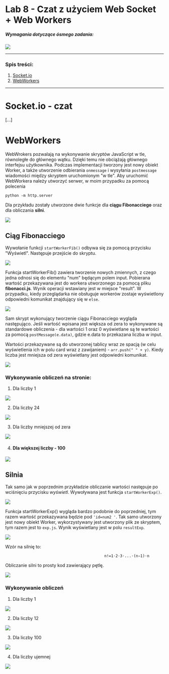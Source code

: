 # Lab 8 - Czat z użyciem Web Socket + Web Workers

####
##### Wymagania dotyczące ósmego zadania:
####

![](https://i.imgur.com/p75NGzC.png) 

---

### Spis treści:

1. [Socket.io]()
2. [WebWorkers]()

---

# Socket.io - czat

[...]

# WebWorkers

WebWrokers pozwalają na wykonywanie skryptów JavaScript w tle, równoległe do głównego wątku. Dzięki temu nie obciążają głównego interfejsu użytkownika. Podczas implementacji tworzony jest nowy obiekt Worker, a także utworzenie odbierania `onmessage` i wysyłania `postmessage` wiadomości między skryptem uruchomionym "w tle". Aby uruchomić WebWorkera należy utworzyć serwer, w moim przypadku za pomocą polecenia 
```
python -m http.server
```

Dla przykładu zostały utworzone dwie funkcje dla **ciągu Fibonacciego** oraz dla obliczania **silni**.

![](https://i.imgur.com/LDjCul4.png)

## Ciąg Fibonacciego

Wywołanie funkcji `startWorkerFib()` odbywa się za pomocą przycisku "Wyświetl". Następuje przejście do skryptu.

![](https://i.imgur.com/qS25340.png)

Funkcja startWorkerFib() zawiera tworzenie nowych zmiennych, z czego jedna odnosi się do elementu "num" będącym polem input. Pobierana wartość przekazywana jest do workera utworzonego za pomocą pliku **fibonacci.js**. Wynik operacji wstawiany jest w miejsce "result". W przypadku, kiedy przeglądarka nie obsługuje workerów zostaje wyświetlony odpowiedni komunikat znajdujący się w `else`. 

![](https://i.imgur.com/vY2FG2u.png)
 
Sam skrypt wykonujący tworzenie ciągu Fibonacciego wygląda następująco. Jeśli wartość wpisana jest większa od zera to wykonywane są standardowe obliczenia - dla wartości 1 oraz 0 wyświetlane są te wartości za pomocą `postMessage(e.data)`, gdzie e.data to przekazana liczba w input. 

Wartości przekazywane są do utworzonej tablicy wraz ze spacją (w celu wyświetlenia ich w polu card wraz z zawijaniem) - 
`arr.push(" " + y)`. Kiedy liczba jest mniejsza od zera wyświetlany jest odpowiedni  komunikat.

![](https://i.imgur.com/uOA8VKL.png)
 
### Wykonywanie obliczeń na stronie:

1. Dla liczby 1

![](https://i.imgur.com/gQkEKdl.png)

2. Dla liczby 24

![](https://i.imgur.com/nRlEf8V.png)

3. Dla liczby mniejszej od zera

![](https://i.imgur.com/o1NPz4A.png)

4. #### Dla większej liczby - 100

![](https://i.imgur.com/HXoxOkM.png)
 
## Silnia

Tak samo jak w poprzednim przykładzie obliczanie wartości następuje po wciśnięciu przycisku *wyświetl*. Wywoływana jest funkcja `startWorkerExp()`.

![](https://i.imgur.com/hEffrFh.png)

Funkcja startWorkerExp() wygląda bardzo podobnie do poprzedniej, tym razem wartość przekazywana będzie pod `'id=num2
'`. Tak samo utworzony jest nowy obiekt Worker, wykorzystywany jest utworzony plik ze skryptem, tym razem jest to `exp.js`. Wynik wyświetlany jest w polu `resultExp`.

![](https://i.imgur.com/wsnz3aL.png)

Wzór na silnię to:
```
											n!=1⋅2⋅3⋅...⋅(n−1)⋅n
```

Obliczanie silni to prosty kod zawierający pętlę. 

![](https://i.imgur.com/ORsSvs2.png)

### Wykonywanie obliczeń

1. Dla liczby 1

![](https://i.imgur.com/KbBRk3c.png)

2. Dla liczby 12

![](https://i.imgur.com/yM5y8vg.png)
 
3. Dla liczby 100

![](https://i.imgur.com/Av0h9ph.png)

4. Dla liczby ujemnej

![](https://i.imgur.com/xJLVf2Z.png)

 
 
 
 
 
